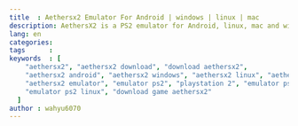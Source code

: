```yaml
---
title  : Aethersx2 Emulator For Android | windows | linux | mac
description: AethersX2 is a PS2 emulator for Android, linux, mac and windows based Arhitecture ARM which means it can run PS2 games on Android devices and desktop with Architecture Arm
lang: en
categories:
tags      :
keywords  : [
    "aethersx2", "aethersx2 download", "download aethersx2",
    "aethersx2 android", "aethersx2 windows", "aethersx2 linux", "aethersx2 mac", "aethersx2 iphone", 
    "aethersx2 emulator", "emulator ps2", "playstation 2", "emulator ps2 android",
    "emulator ps2 linux", "download game aethersx2"
  ]
author : wahyu6070
---
```



